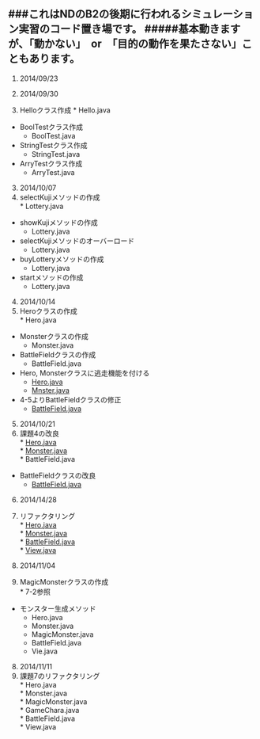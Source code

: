 ###これはNDのB2の後期に行われるシミュレーション実習のコード置き場です。
#####基本動きますが、「動かない」　or　「目的の動作を果たさない」こともあります。
---------------------------------------------------------

1. 2014/09/23  

2. 2014/09/30  
  1. Helloクラス作成
    * Hello.java  
  * BoolTestクラス作成  
    * BoolTest.java  
  * StringTestクラス作成  
    * StringTest.java  
  * ArryTestクラス作成  
    * ArryTest.java  

3. 2014/10/07  
  1. selectKujiメソッドの作成  
    * Lottery.java  
  * showKujiメソッドの作成  
    * Lottery.java  
  * selectKujiメソッドのオーバーロード  
    * Lottery.java  
  * buyLotteryメソッドの作成  
    * Lottery.java  
  * startメソッドの作成  
    * Lottery.java  

4. 2014/10/14  
  1. Heroクラスの作成  
    * Hero.java  
  * Monsterクラスの作成  
    * Monster.java  
  * BattleFieldクラスの作成  
    * BattleField.java  
  * Hero, Monsterクラスに逃走機能を付ける  
    * [Hero.java](../blob/master/10_14/src/game/rpg/Hero.java)  
    * [Mnster.java](../blob/master/10_14/src/game/rpg/Monster.java)  
  * 4-5よりBattleFieldクラスの修正  
    * [BattleField.java](../blob/master/10_14/src/game/rpg/BattleField.java)  

5. 2014/10/21  
  1. 課題4の改良  
    * [Hero.java](../blob/master/10_21/src/game/rpg/Hero.java)  
    * [Monster.java](../blob/master/10_21/src/game/rpg/Mosnter.java)  
    * BattleField.java  
  * BattleFieldクラスの改良  
    * [BattleField.java](../blob/master/10_21/src/game/rpg/BattleField.java)  

6. 2014/14/28  
  1. リファクタリング  
    * [Hero.java](../blob/master/10_28/src/game/rpg/Hero.java)  
    * [Monster.java](../blob/master/10_28/src/game/rpg/Monster.java)  
    * [BattleField.java](../blob/master/10_28/src/game/rpg/BattleField.java)  
    * [View.java](../blob/master/10_28/src/game/rpg/View.java)  

7. 2014/11/04  
  1. MagicMonsterクラスの作成  
    * 7-2参照  
  * モンスター生成メソッド  
    * Hero.java  
    * Monster.java  
    * MagicMonster.java  
    * BattleField.java  
    * Vie.java  

8. 2014/11/11  
  1. 課題7のリファクタリング  
    * Hero.java  
    * Monster.java  
    * MagicMonster.java  
    * GameChara.java  
    * BattleField.java  
    * View.java  